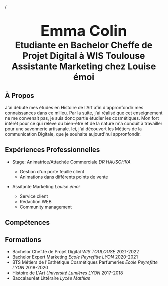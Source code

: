 <!DOCTYPE html>
<html>/</lang:"fr">
<head>
    <meta charset="UTF-8">
    <meta http-equiv="X-UA-Compatible" content="IE-Edge, chrome=1">
    <meta name="viewport" content="width=device-width, initial-scale=1.0">
    <title>Bienvenue sur mon CV</title>
    <link href="style.css" rel="stylesheet" type="text/css">
</head>
<body>
    <h1>
        <CENTER> <font size="60">Emma Colin</font>
       <br> Etudiante en Bachelor Cheffe de Projet Digital à WIS Toulouse
       <br> Assistante Marketing chez Louise émoi</CENTER>
    </h1>
    <h2>À Propos</h2>
    <p>J'ai débuté mes études en Histoire de l'Art afin d'appronfondir mes connaissances 
        dans ce milieu. Par la suite, j'ai réalisé que cet enseignement ne me convenait pas, 
        je suis donc partie étudier les cosmétiques. Mon fort intérêt pour ce qui relève du bien-être
        et de la nature m'a conduit à travailler pour une savonnerie artisanale. Ici, j'ai découvert les Métiers
        de la communication Digitale, que je souhaite aujourd'hui appronfondir. </p>
<h2>Expériences Professionnelles</h2>
<p>
    <ul>
        <li>Stage: Animatrice/Attachée Commerciale <em>DR HAUSCHKA</em></li>
        <ul>
            <li>Gestion d'un porte feuille client</li>
            <li>Animations dans différents points de vente</li>
        </ul>
    </ul>
    <ul>
        <li>Assitante Marketing <em>Louise émoi</em></li>
        <ul>
            <li>Service client</li>
            <li>Rédaction WEB</li>
            <li>Community management</li>
        </ul>
    </ul>
</p>
<h2>Compétences</h2>
    <h2>Formations</h2>
<p>
    <ul>
        <li>Bachelor Chef.fe de Projet Digital <em>WIS TOULOUSE</em> 2021-2022</li>
<li>Bachelor Expert Marketing <em>Ecole Peyrefitte LYON</em> 2020-2021</li>
        <li>BTS Métiers de l'Esthétique Cosmétiques Parfumeries <em>Ecole Peyrefitte LYON</em> 2018-2020
            <li>Histoire de L'Art <em>Université Lumières LYON </em>2017-2018</li>
        <li>Baccalauréat Littéraire <em>Lycée Mathias</em></li>
    </ul>
</p>
</body>